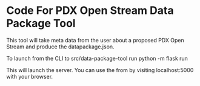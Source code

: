 # Code For PDX Open Stream Data Package Tool

This tool will take meta data from the user about a proposed PDX Open Stream and produce the datapackage.json.   

To launch from the CLI to src/data-package-tool
run python -m flask run

This will launch the server. You can use the from by visiting localhost:5000 with your browser.

